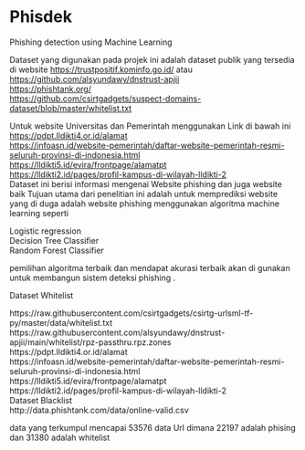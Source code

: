 # Phisdek
Phishing detection using Machine Learning

Dataset yang digunakan pada projek ini adalah dataset publik yang tersedia di website 
https://trustpositif.kominfo.go.id/ atau https://github.com/alsyundawy/dnstrust-apjii<br>
https://phishtank.org/<br>
https://github.com/csirtgadgets/suspect-domains-dataset/blob/master/whitelist.txt <br>

Untuk website Universitas dan Pemerintah menggunakan Link di bawah ini <br>
https://pdpt.lldikti4.or.id/alamat <br>
https://infoasn.id/website-pemerintah/daftar-website-pemerintah-resmi-seluruh-provinsi-di-indonesia.html<br>
https://lldikti5.id/evira/frontpage/alamatpt<br>
https://lldikti2.id/pages/profil-kampus-di-wilayah-lldikti-2 <br>
Dataset ini berisi informasi mengenai Website phishing dan juga website baik Tujuan utama dari penelitian ini adalah untuk memprediksi website yang di duga adalah website phishing menggunakan algoritma machine learning seperti <br>

  Logistic regression <br>
  Decision Tree Classifier <br>
  Random Forest Classifier <br>
  
pemilihan algoritma terbaik dan mendapat akurasi terbaik akan di gunakan untuk membangun sistem deteksi phishing .<br>

Dataset Whitelist <br>
<link>https://raw.githubusercontent.com/csirtgadgets/csirtg-urlsml-tf-py/master/data/whitelist.txt</link><br>
<link>https://raw.githubusercontent.com/alsyundawy/dnstrust-apjii/main/whitelist/rpz-passthru.rpz.zones</link><br>
https://pdpt.lldikti4.or.id/alamat <br>
https://infoasn.id/website-pemerintah/daftar-website-pemerintah-resmi-seluruh-provinsi-di-indonesia.html<br>
https://lldikti5.id/evira/frontpage/alamatpt<br>
https://lldikti2.id/pages/profil-kampus-di-wilayah-lldikti-2 <br>
Dataset Blacklist<br>
<link>http://data.phishtank.com/data/online-valid.csv</link><br>


data yang terkumpul mencapai 53576 data Url dimana 22197 adalah phising dan 31380 adalah whitelist
